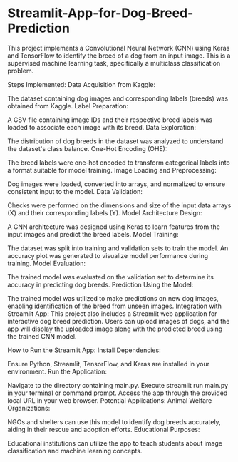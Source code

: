 # Streamlit-App-for-Dog-Breed-Prediction

This project implements a Convolutional Neural Network (CNN) using Keras and TensorFlow to identify the breed of a dog from an input image. This is a supervised machine learning task, specifically a multiclass classification problem.

Steps Implemented:
Data Acquisition from Kaggle:

The dataset containing dog images and corresponding labels (breeds) was obtained from Kaggle.
Label Preparation:

A CSV file containing image IDs and their respective breed labels was loaded to associate each image with its breed.
Data Exploration:

The distribution of dog breeds in the dataset was analyzed to understand the dataset's class balance.
One-Hot Encoding (OHE):

The breed labels were one-hot encoded to transform categorical labels into a format suitable for model training.
Image Loading and Preprocessing:

Dog images were loaded, converted into arrays, and normalized to ensure consistent input to the model.
Data Validation:

Checks were performed on the dimensions and size of the input data arrays (X) and their corresponding labels (Y).
Model Architecture Design:

A CNN architecture was designed using Keras to learn features from the input images and predict the breed labels.
Model Training:

The dataset was split into training and validation sets to train the model. An accuracy plot was generated to visualize model performance during training.
Model Evaluation:

The trained model was evaluated on the validation set to determine its accuracy in predicting dog breeds.
Prediction Using the Model:

The trained model was utilized to make predictions on new dog images, enabling identification of the breed from unseen images.
Integration with Streamlit App:
This project also includes a Streamlit web application for interactive dog breed prediction. Users can upload images of dogs, and the app will display the uploaded image along with the predicted breed using the trained CNN model.

How to Run the Streamlit App:
Install Dependencies:

Ensure Python, Streamlit, TensorFlow, and Keras are installed in your environment.
Run the Application:

Navigate to the directory containing main.py.
Execute streamlit run main.py in your terminal or command prompt.
Access the app through the provided local URL in your web browser.
Potential Applications:
Animal Welfare Organizations:

NGOs and shelters can use this model to identify dog breeds accurately, aiding in their rescue and adoption efforts.
Educational Purposes:

Educational institutions can utilize the app to teach students about image classification and machine learning concepts.
